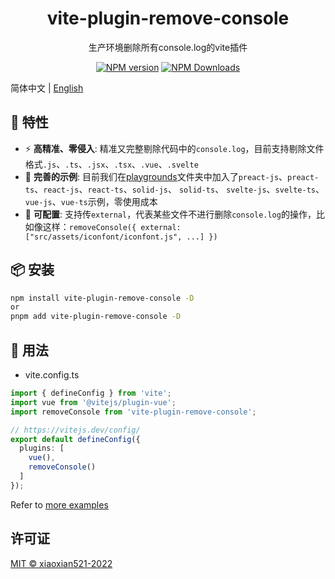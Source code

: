 <h1 align="center">vite-plugin-remove-console</h1>
<p align="center">生产环境删除所有console.log的vite插件</p>

<p align="center">
<a href="https://www.npmjs.com/package/vite-plugin-remove-console" target="__blank"><img src="https://img.shields.io/npm/v/vite-plugin-remove-console?color=a1b858&label=" alt="NPM version"></a>
<a href="https://www.npmjs.com/package/vite-plugin-remove-console" target="__blank"><img alt="NPM Downloads" src="https://img.shields.io/npm/dm/vite-plugin-remove-console?color=50a36f&label="></a>
</p>

简体中文 | [English](./README.md)  

## 🚀 特性

- ⚡ **高精准、零侵入**: 精准又完整剔除代码中的`console.log`，目前支持剔除文件格式`.js`、`.ts`、`.jsx`、`.tsx`、`.vue`、`.svelte`
- 🧪 **完善的示例**: 目前我们在[playgrounds](https://github.com/xiaoxian521/vite-plugin-remove-console/tree/main/playgrounds)文件夹中加入了`preact-js`、`preact-ts`、`react-js`、`react-ts`、`solid-js`、 `solid-ts`、 `svelte-js`、`svelte-ts`、`vue-js`、`vue-ts`示例，零使用成本
- 🦾 **可配置**: 支持传`external`，代表某些文件不进行删除`console.log`的操作，比如像这样：`removeConsole({ external: ["src/assets/iconfont/iconfont.js", ...] })`

## 📦 安装

```bash
npm install vite-plugin-remove-console -D
or 
pnpm add vite-plugin-remove-console -D
```

## 🦄 用法

- vite.config.ts

```ts
import { defineConfig } from 'vite';
import vue from '@vitejs/plugin-vue';
import removeConsole from 'vite-plugin-remove-console';

// https://vitejs.dev/config/
export default defineConfig({
  plugins: [
    vue(),
    removeConsole()
  ]
});
```

Refer to [more examples](https://github.com/xiaoxian521/vite-plugin-remove-console/tree/main/playgrounds) 

## 许可证

[MIT © xiaoxian521-2022](./LICENSE)